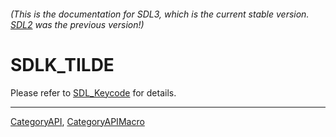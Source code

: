 ###### (This is the documentation for SDL3, which is the current stable version. [SDL2](https://wiki.libsdl.org/SDL2/) was the previous version!)
# SDLK_TILDE

Please refer to [SDL_Keycode](SDL_Keycode) for details.

----
[CategoryAPI](CategoryAPI), [CategoryAPIMacro](CategoryAPIMacro)

